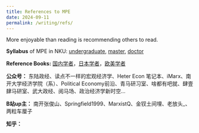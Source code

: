 ```yaml
---
title: References to MPE
date: 2024-09-11
permalink: /writing/refs/
---
```


More enjoyable than reading is recommending others to read.

**Syllabus** of MPE in NKU: [undergraduate](http://xishanyu2.github.io/files/MPE_syllabus_undergraduate.pdf), [master](http://xishanyu2.github.io/files/MPE_syllabus_master.pdf), [doctor](http://xishanyu2.github.io/files/MPE_syllabus_doctor.pdf)

**Reference Books:** [国内学者](https://xishanyu2.github.io/writing/refs/cn)，[日本学者](https://xishanyu2.github.io/writing/refs/jp)，[欧美学者](https://xishanyu2.github.io/writing/refs/ea)

**公众号：** 东陆政经、读点不一样的宏观经济学、Heter Econ 笔记本、iMarx、南开大学经济学院（系）、Political Economy前沿、青马研习室、啥都有吧就、肆壹肆马研室、武大政经、阅马场、政治经济学新时空...

**B站up主：** 南开张俊山、Springfield1999、MarxistQ、金钗土间埋、老放头_、两粒车厘子

**知乎：** 
